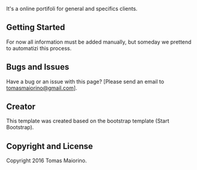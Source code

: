 It's a online portifoli for general and specifics clients.

## Getting Started

For now all information must be added manually, but someday we prettend to automatizi this process.

## Bugs and Issues

Have a bug or an issue with this page? [Please send an email to tomasmaiorino@gmail.com].

## Creator

This template was created based on the bootstrap template (Start Bootstrap).

## Copyright and License

Copyright 2016 Tomas Maiorino.